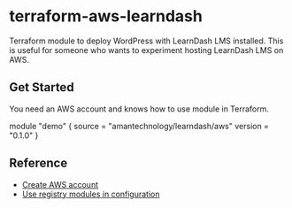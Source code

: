 # terraform-aws-learndash

Terraform module to deploy WordPress with LearnDash LMS installed. This is useful for someone who wants to experiment hosting LearnDash LMS on AWS.

## Get Started

You need an AWS account and knows how to use module in Terraform.

module "demo" {
  source  = "amantechnology/learndash/aws"
  version = "0.1.0"
}

## Reference

* [Create AWS account](https://aws.amazon.com/free/)
* [Use registry modules in configuration](https://developer.hashicorp.com/terraform/tutorials/modules/module-use#module-use)
